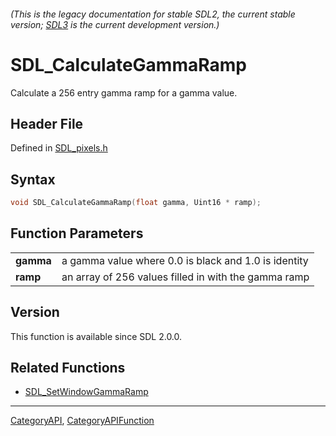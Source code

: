 ###### (This is the legacy documentation for stable SDL2, the current stable version; [SDL3](https://wiki.libsdl.org/SDL3/) is the current development version.)
# SDL_CalculateGammaRamp

Calculate a 256 entry gamma ramp for a gamma value.

## Header File

Defined in [SDL_pixels.h](https://github.com/libsdl-org/SDL/blob/SDL2/include/SDL_pixels.h)

## Syntax

```c
void SDL_CalculateGammaRamp(float gamma, Uint16 * ramp);

```

## Function Parameters

|               |                                                      |
| ------------- | ---------------------------------------------------- |
| **gamma**     | a gamma value where 0.0 is black and 1.0 is identity |
| **ramp**      | an array of 256 values filled in with the gamma ramp |

## Version

This function is available since SDL 2.0.0.

## Related Functions

* [SDL_SetWindowGammaRamp](SDL_SetWindowGammaRamp)

----
[CategoryAPI](CategoryAPI), [CategoryAPIFunction](CategoryAPIFunction)


